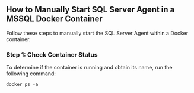 ## How to Manually Start SQL Server Agent in a MSSQL Docker Container

Follow these steps to manually start the SQL Server Agent within a Docker container.

### Step 1: Check Container Status

To determine if the container is running and obtain its name, run the following command:

```
docker ps -a
```
